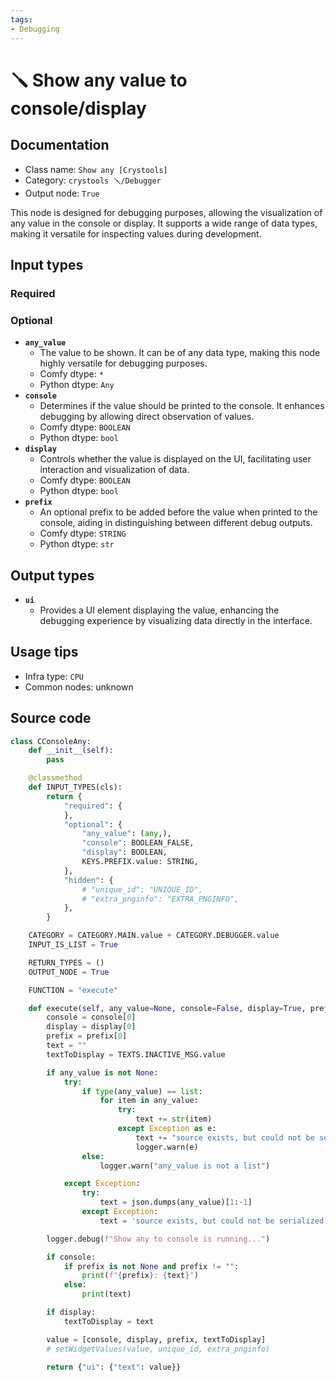 ```yaml
---
tags:
- Debugging
---
```


# 🪛 Show any value to console/display
## Documentation
- Class name: `Show any [Crystools]`
- Category: `crystools 🪛/Debugger`
- Output node: `True`

This node is designed for debugging purposes, allowing the visualization of any value in the console or display. It supports a wide range of data types, making it versatile for inspecting values during development.
## Input types
### Required
### Optional
- **`any_value`**
    - The value to be shown. It can be of any data type, making this node highly versatile for debugging purposes.
    - Comfy dtype: `*`
    - Python dtype: `Any`
- **`console`**
    - Determines if the value should be printed to the console. It enhances debugging by allowing direct observation of values.
    - Comfy dtype: `BOOLEAN`
    - Python dtype: `bool`
- **`display`**
    - Controls whether the value is displayed on the UI, facilitating user interaction and visualization of data.
    - Comfy dtype: `BOOLEAN`
    - Python dtype: `bool`
- **`prefix`**
    - An optional prefix to be added before the value when printed to the console, aiding in distinguishing between different debug outputs.
    - Comfy dtype: `STRING`
    - Python dtype: `str`
## Output types
- **`ui`**
    - Provides a UI element displaying the value, enhancing the debugging experience by visualizing data directly in the interface.
## Usage tips
- Infra type: `CPU`
- Common nodes: unknown


## Source code
```python
class CConsoleAny:
    def __init__(self):
        pass

    @classmethod
    def INPUT_TYPES(cls):
        return {
            "required": {
            },
            "optional": {
                "any_value": (any,),
                "console": BOOLEAN_FALSE,
                "display": BOOLEAN,
                KEYS.PREFIX.value: STRING,
            },
            "hidden": {
                # "unique_id": "UNIQUE_ID",
                # "extra_pnginfo": "EXTRA_PNGINFO",
            },
        }

    CATEGORY = CATEGORY.MAIN.value + CATEGORY.DEBUGGER.value
    INPUT_IS_LIST = True

    RETURN_TYPES = ()
    OUTPUT_NODE = True

    FUNCTION = "execute"

    def execute(self, any_value=None, console=False, display=True, prefix=None):
        console = console[0]
        display = display[0]
        prefix = prefix[0]
        text = ""
        textToDisplay = TEXTS.INACTIVE_MSG.value

        if any_value is not None:
            try:
                if type(any_value) == list:
                    for item in any_value:
                        try:
                            text += str(item)
                        except Exception as e:
                            text += "source exists, but could not be serialized.\n"
                            logger.warn(e)
                else:
                    logger.warn("any_value is not a list")

            except Exception:
                try:
                    text = json.dumps(any_value)[1:-1]
                except Exception:
                    text = 'source exists, but could not be serialized.'

        logger.debug(f"Show any to console is running...")

        if console:
            if prefix is not None and prefix != "":
                print(f"{prefix}: {text}")
            else:
                print(text)

        if display:
            textToDisplay = text

        value = [console, display, prefix, textToDisplay]
        # setWidgetValues(value, unique_id, extra_pnginfo)

        return {"ui": {"text": value}}

```
